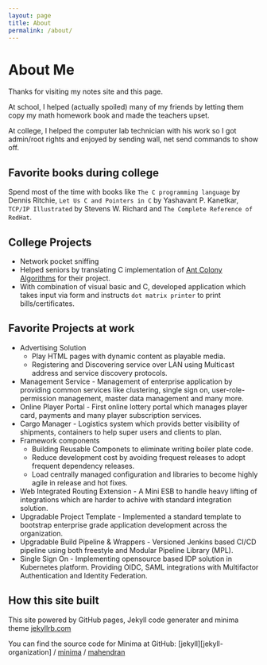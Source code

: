 ```yaml
---
layout: page
title: About
permalink: /about/
---
```


# About Me

Thanks for visiting my notes site and this page.

At school, I helped (actually spoiled) many of my friends by letting them copy my math homework book and made the teachers upset.

At college, I helped the computer lab technician with his work so I got admin/root rights and enjoyed by sending wall, net send commands to show off. 

## Favorite books during college
Spend most of the time with books like  `The C programming language` by Dennis Ritchie, `Let Us C and Pointers in C` by Yashavant P. Kanetkar, `TCP/IP Illustrated` by Stevens W. Richard and `The Complete Reference of RedHat`.

## College Projects

- Network pocket sniffing
- Helped seniors by translating C implementation of [Ant Colony Algorithms](https://en.wikipedia.org/wiki/Ant_colony_optimization_algorithms) for their project.
- With combination of visual basic and C, developed application which takes input via form and instructs `dot matrix printer` to print bills/certificates.

## Favorite Projects at work

- Advertising Solution 
    - Play HTML pages with dynamic content as playable media.
    - Registering and Discovering service over LAN using Multicast address and service discovery protocols.
- Management Service - Management of enterprise application by providing common services like clustering, single sign on, user-role-permission management, master data management and many more.
- Online Player Portal - First online lottery portal which manages player card, payments and many player subscription services.
- Cargo Manager - Logistics system which provids better visibility of shipments, containers to help super users and clients to plan.
- Framework components 
    - Building Reusable Componets to eliminate writing boiler plate code. 
    - Reduce development cost by avoiding frequest releases to adopt frequent dependency releases.
    - Load centrally managed configuration and libraries to become highly agile in release and hot fixes.
- Web Integrated Routing Extension - A Mini ESB to handle heavy lifting of integrations which are harder to achive with standard integration solution.
- Upgradable Project Template - Implemented a standard template to bootstrap enterprise grade application development across the organization. 
- Upgradable Build Pipeline & Wrappers - Versioned Jenkins based CI/CD pipeline using both freestyle and Modular Pipeline Library (MPL). 
- Single Sign On - Implementing opensource based IDP solution in Kubernetes platform. Providing OIDC, SAML integrations with Multifactor Authentication and Identity Federation.



## How this site built
This site powered by GitHub pages, Jekyll code generater and minima theme [jekyllrb.com](https://jekyllrb.com/)

You can find the source code for Minima at GitHub:
[jekyll][jekyll-organization] /
[minima](https://github.com/jekyll/minima) /
[mahendran](https://mookkiah.github.io/mahendran/)